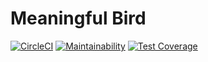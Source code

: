 # Meaningful Bird
[![CircleCI](https://circleci.com/gh/woodyaz/meaningful-bird/tree/master.svg?style=svg)](https://circleci.com/gh/woodyaz/meaningful-bird/tree/master)
[![Maintainability](https://api.codeclimate.com/v1/badges/91fd5db7e69dedfb887f/maintainability)](https://codeclimate.com/github/woodyaz/meaningful-bird/maintainability)
[![Test Coverage](https://api.codeclimate.com/v1/badges/91fd5db7e69dedfb887f/test_coverage)](https://codeclimate.com/github/woodyaz/meaningful-bird/test_coverage)
